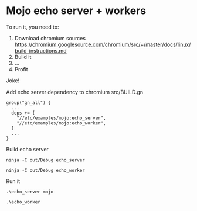 # Mojo echo server + workers

To run it, you need to:

1. Download chromium sources https://chromium.googlesource.com/chromium/src/+/master/docs/linux/build_instructions.md
2. Build it
3. ...
4. Profit

Joke!

Add echo server dependency to chromium src/BUILD.gn

```
group("gn_all") {
  ...
  deps += [
    "//etc/examples/mojo:echo_server",
    "//etc/examples/mojo:echo_worker",
  ]
  ...
}
```


Build echo server

```
ninja -C out/Debug echo_server
```

```
ninja -C out/Debug echo_worker
```

Run it

```
.\echo_server mojo
```

```
.\echo_worker
```